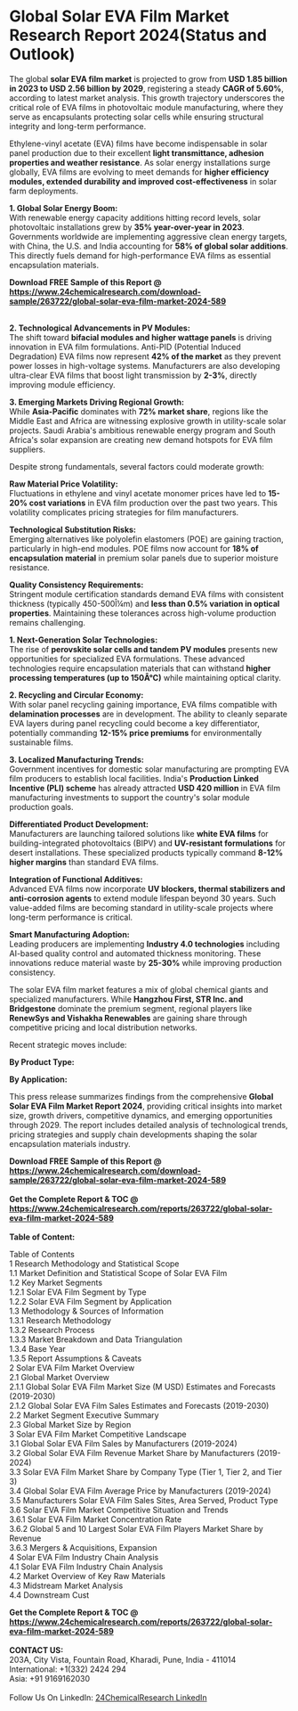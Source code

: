 <h1>Global Solar EVA Film Market Research Report 2024(Status and Outlook)</h1><p>The global <strong>solar EVA film market</strong> is projected to grow from <strong>USD 1.85 billion in 2023 to USD 2.56 billion by 2029</strong>, registering a steady <strong>CAGR of 5.60%</strong>, according to latest market analysis. This growth trajectory underscores the critical role of EVA films in photovoltaic module manufacturing, where they serve as encapsulants protecting solar cells while ensuring structural integrity and long-term performance.</p><p>Ethylene-vinyl acetate (EVA) films have become indispensable in solar panel production due to their excellent <strong>light transmittance, adhesion properties and weather resistance</strong>. As solar energy installations surge globally, EVA films are evolving to meet demands for <strong>higher efficiency modules, extended durability and improved cost-effectiveness</strong> in solar farm deployments.</p><p><strong>1. Global Solar Energy Boom:</strong><br>
With renewable energy capacity additions hitting record levels, solar photovoltaic installations grew by <strong>35% year-over-year in 2023</strong>. Governments worldwide are implementing aggressive clean energy targets, with China, the U.S. and India accounting for <strong>58% of global solar additions</strong>. This directly fuels demand for high-performance EVA films as essential encapsulation materials.</p><div><b>Download FREE Sample of this Report @ 
            <a href="https://www.24chemicalresearch.com/download-sample/263722/global-solar-eva-film-market-2024-589">
            https://www.24chemicalresearch.com/download-sample/263722/global-solar-eva-film-market-2024-589</a></b></div><br><p><strong>2. Technological Advancements in PV Modules:</strong><br>
The shift toward <strong>bifacial modules and higher wattage panels</strong> is driving innovation in EVA film formulations. Anti-PID (Potential Induced Degradation) EVA films now represent <strong>42% of the market</strong> as they prevent power losses in high-voltage systems. Manufacturers are also developing ultra-clear EVA films that boost light transmission by <strong>2-3%</strong>, directly improving module efficiency.</p><p><strong>3. Emerging Markets Driving Regional Growth:</strong><br>
While <strong>Asia-Pacific</strong> dominates with <strong>72% market share</strong>, regions like the Middle East and Africa are witnessing explosive growth in utility-scale solar projects. Saudi Arabia's ambitious renewable energy program and South Africa's solar expansion are creating new demand hotspots for EVA film suppliers.</p><p>Despite strong fundamentals, several factors could moderate growth:</p><p><strong>Raw Material Price Volatility:</strong><br>
	Fluctuations in ethylene and vinyl acetate monomer prices have led to <strong>15-20% cost variations</strong> in EVA film production over the past two years. This volatility complicates pricing strategies for film manufacturers.</p><p><strong>Technological Substitution Risks:</strong><br>
	Emerging alternatives like polyolefin elastomers (POE) are gaining traction, particularly in high-end modules. POE films now account for <strong>18% of encapsulation material</strong> in premium solar panels due to superior moisture resistance.</p><p><strong>Quality Consistency Requirements:</strong><br>
	Stringent module certification standards demand EVA films with consistent thickness (typically 450-500Î¼m) and <strong>less than 0.5% variation in optical properties</strong>. Maintaining these tolerances across high-volume production remains challenging.</p><p><strong>1. Next-Generation Solar Technologies:</strong><br>
The rise of <strong>perovskite solar cells and tandem PV modules</strong> presents new opportunities for specialized EVA formulations. These advanced technologies require encapsulation materials that can withstand <strong>higher processing temperatures (up to 150Â°C)</strong> while maintaining optical clarity.</p><p><strong>2. Recycling and Circular Economy:</strong><br>
With solar panel recycling gaining importance, EVA films compatible with <strong>delamination processes</strong> are in development. The ability to cleanly separate EVA layers during panel recycling could become a key differentiator, potentially commanding <strong>12-15% price premiums</strong> for environmentally sustainable films.</p><p><strong>3. Localized Manufacturing Trends:</strong><br>
Government incentives for domestic solar manufacturing are prompting EVA film producers to establish local facilities. India's <strong>Production Linked Incentive (PLI) scheme</strong> has already attracted <strong>USD 420 million</strong> in EVA film manufacturing investments to support the country's solar module production goals.</p><p><strong>Differentiated Product Development:</strong><br>
	Manufacturers are launching tailored solutions like <strong>white EVA films</strong> for building-integrated photovoltaics (BIPV) and <strong>UV-resistant formulations</strong> for desert installations. These specialized products typically command <strong>8-12% higher margins</strong> than standard EVA films.</p><p><strong>Integration of Functional Additives:</strong><br>
	Advanced EVA films now incorporate <strong>UV blockers, thermal stabilizers and anti-corrosion agents</strong> to extend module lifespan beyond 30 years. Such value-added films are becoming standard in utility-scale projects where long-term performance is critical.</p><p><strong>Smart Manufacturing Adoption:</strong><br>
	Leading producers are implementing <strong>Industry 4.0 technologies</strong> including AI-based quality control and automated thickness monitoring. These innovations reduce material waste by <strong>25-30%</strong> while improving production consistency.</p><p>The solar EVA film market features a mix of global chemical giants and specialized manufacturers. While <strong>Hangzhou First, STR Inc. and Bridgestone</strong> dominate the premium segment, regional players like <strong>RenewSys and Vishakha Renewables</strong> are gaining share through competitive pricing and local distribution networks.</p><p>Recent strategic moves include:</p><p><strong>By Product Type:</strong></p><p><strong>By Application:</strong></p><p>This press release summarizes findings from the comprehensive <strong>Global Solar EVA Film Market Report 2024</strong>, providing critical insights into market size, growth drivers, competitive dynamics, and emerging opportunities through 2029. The report includes detailed analysis of technological trends, pricing strategies and supply chain developments shaping the solar encapsulation materials industry.</p><div><b>Download FREE Sample of this Report @ 
            <a href="https://www.24chemicalresearch.com/download-sample/263722/global-solar-eva-film-market-2024-589">
            https://www.24chemicalresearch.com/download-sample/263722/global-solar-eva-film-market-2024-589</a></b></div><br><div><b>Get the Complete Report & TOC @ 
            <a href="https://www.24chemicalresearch.com/reports/263722/global-solar-eva-film-market-2024-589">
            https://www.24chemicalresearch.com/reports/263722/global-solar-eva-film-market-2024-589</a></b></div><br>
            <b>Table of Content:</b><p>Table of Contents<br />
1 Research Methodology and Statistical Scope<br />
1.1 Market Definition and Statistical Scope of Solar EVA Film<br />
1.2 Key Market Segments<br />
1.2.1 Solar EVA Film Segment by Type<br />
1.2.2 Solar EVA Film Segment by Application<br />
1.3 Methodology & Sources of Information<br />
1.3.1 Research Methodology<br />
1.3.2 Research Process<br />
1.3.3 Market Breakdown and Data Triangulation<br />
1.3.4 Base Year<br />
1.3.5 Report Assumptions & Caveats<br />
2 Solar EVA Film Market Overview<br />
2.1 Global Market Overview<br />
2.1.1 Global Solar EVA Film Market Size (M USD) Estimates and Forecasts (2019-2030)<br />
2.1.2 Global Solar EVA Film Sales Estimates and Forecasts (2019-2030)<br />
2.2 Market Segment Executive Summary<br />
2.3 Global Market Size by Region<br />
3 Solar EVA Film Market Competitive Landscape<br />
3.1 Global Solar EVA Film Sales by Manufacturers (2019-2024)<br />
3.2 Global Solar EVA Film Revenue Market Share by Manufacturers (2019-2024)<br />
3.3 Solar EVA Film Market Share by Company Type (Tier 1, Tier 2, and Tier 3)<br />
3.4 Global Solar EVA Film Average Price by Manufacturers (2019-2024)<br />
3.5 Manufacturers Solar EVA Film Sales Sites, Area Served, Product Type<br />
3.6 Solar EVA Film Market Competitive Situation and Trends<br />
3.6.1 Solar EVA Film Market Concentration Rate<br />
3.6.2 Global 5 and 10 Largest Solar EVA Film Players Market Share by Revenue<br />
3.6.3 Mergers & Acquisitions, Expansion<br />
4 Solar EVA Film Industry Chain Analysis<br />
4.1 Solar EVA Film Industry Chain Analysis<br />
4.2 Market Overview of Key Raw Materials<br />
4.3 Midstream Market Analysis<br />
4.4 Downstream Cust</p><div><b>Get the Complete Report & TOC @ 
            <a href="https://www.24chemicalresearch.com/reports/263722/global-solar-eva-film-market-2024-589">
            https://www.24chemicalresearch.com/reports/263722/global-solar-eva-film-market-2024-589</a></b></div><br><b>CONTACT US:</b><br>
            203A, City Vista, Fountain Road, Kharadi, Pune, India - 411014<br>
            International: +1(332) 2424 294<br>
            Asia: +91 9169162030 <br><br>
            Follow Us On LinkedIn: <a href="https://www.linkedin.com/company/24chemicalresearch/">24ChemicalResearch LinkedIn</a>